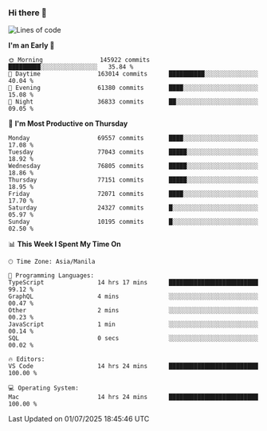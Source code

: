 ### Hi there 👋

<!--START_SECTION:waka-->
![Lines of code](https://img.shields.io/badge/From%20Hello%20World%20I%27ve%20Written-141.1%20million%20lines%20of%20code-blue)

**I'm an Early 🐤** 

```text
🌞 Morning                145922 commits      █████████░░░░░░░░░░░░░░░░   35.84 % 
🌆 Daytime                163014 commits      ██████████░░░░░░░░░░░░░░░   40.04 % 
🌃 Evening                61380 commits       ████░░░░░░░░░░░░░░░░░░░░░   15.08 % 
🌙 Night                  36833 commits       ██░░░░░░░░░░░░░░░░░░░░░░░   09.05 % 
```
📅 **I'm Most Productive on Thursday** 

```text
Monday                   69557 commits       ████░░░░░░░░░░░░░░░░░░░░░   17.08 % 
Tuesday                  77043 commits       █████░░░░░░░░░░░░░░░░░░░░   18.92 % 
Wednesday                76805 commits       █████░░░░░░░░░░░░░░░░░░░░   18.86 % 
Thursday                 77151 commits       █████░░░░░░░░░░░░░░░░░░░░   18.95 % 
Friday                   72071 commits       ████░░░░░░░░░░░░░░░░░░░░░   17.70 % 
Saturday                 24327 commits       █░░░░░░░░░░░░░░░░░░░░░░░░   05.97 % 
Sunday                   10195 commits       █░░░░░░░░░░░░░░░░░░░░░░░░   02.50 % 
```


📊 **This Week I Spent My Time On** 

```text
🕑︎ Time Zone: Asia/Manila

💬 Programming Languages: 
TypeScript               14 hrs 17 mins      █████████████████████████   99.12 % 
GraphQL                  4 mins              ░░░░░░░░░░░░░░░░░░░░░░░░░   00.47 % 
Other                    2 mins              ░░░░░░░░░░░░░░░░░░░░░░░░░   00.23 % 
JavaScript               1 min               ░░░░░░░░░░░░░░░░░░░░░░░░░   00.14 % 
SQL                      0 secs              ░░░░░░░░░░░░░░░░░░░░░░░░░   00.02 % 

🔥 Editors: 
VS Code                  14 hrs 24 mins      █████████████████████████   100.00 % 

💻 Operating System: 
Mac                      14 hrs 24 mins      █████████████████████████   100.00 % 
```


 Last Updated on 01/07/2025 18:45:46 UTC
<!--END_SECTION:waka-->


<!--
**rad182/rad182** is a ✨ _special_ ✨ repository because its `README.md` (this file) appears on your GitHub profile.

Here are some ideas to get you started:

- 🔭 I’m currently working on ...
- 🌱 I’m currently learning ...
- 👯 I’m looking to collaborate on ...
- 🤔 I’m looking for help with ...
- 💬 Ask me about ...
- 📫 How to reach me: ...
- 😄 Pronouns: ...
- ⚡ Fun fact: ...
-->
